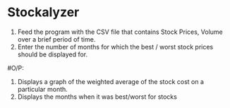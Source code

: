 # Stockalyzer

1. Feed the program with the CSV file that contains Stock Prices, Volume over a brief period of time.
2. Enter the number of months for which the best / worst stock prices should be displayed for.

#O/P:

1. Displays a graph of the weighted average of the stock cost on a particular month.
2. Displays the months when it was best/worst for stocks
